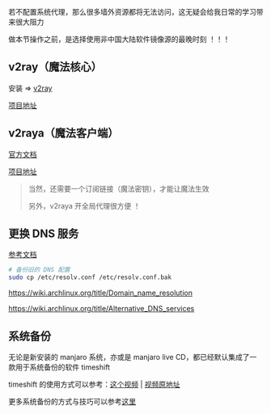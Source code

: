 若不配置系统代理，那么很多墙外资源都将无法访问，这无疑会给我日常的学习带来很大阻力

做本节操作之前，是选择使用非中国大陆软件镜像源的最晚时刻 ！！！

## v2ray（魔法核心）

安装 => [v2ray](https://archlinux.org/packages/community/x86_64/v2ray/)

[项目地址](https://github.com/v2fly/v2ray-core)

## v2raya（魔法客户端）

[官方文档](https://v2raya.org)

[项目地址](https://github.com/v2rayA/v2rayA)

> 当然，还需要一个订阅链接（魔法密钥），才能让魔法生效
>
> 另外，v2raya 开全局代理很方便 ！

## 更换 DNS 服务

[参考文档](https://developers.google.com/speed/public-dns)

```bash
# 备份旧的 DNS 配置
sudo cp /etc/resolv.conf /etc/resolv.conf.bak
```

https://wiki.archlinux.org/title/Domain_name_resolution

https://wiki.archlinux.org/title/Alternative_DNS_services

## 系统备份

无论是新安装的 manjaro 系统，亦或是 manjaro live CD，都已经默认集成了一款用于系统备份的软件 timeshift

timeshift 的使用方式可以参考：[这个视频](https://www.bilibili.com/video/BV1Kg411X7qd) | [视频原地址](https://www.youtube.com/watch?v=QE0lyWodWdU)

更多系统备份的方式与技巧可以参考[这里](https://wiki.archlinux.org/title/Synchronization_and_backup_programs)

